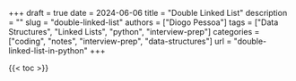 +++ 
draft = true
date = 2024-06-06
title = "Double Linked List"
description = ""
slug = "double-linked-list"
authors = ["Diogo Pessoa"]
tags = ["Data Structures", "Linked Lists", "python", "interview-prep"]
categories = ["coding", "notes", "interview-prep", "data-structures"]
url = "double-linked-list-in-python"
+++

{{< toc >}}